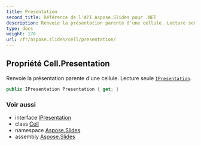 ```yaml
---
title: Presentation
second_title: Référence de l'API Aspose.Slides pour .NET
description: Renvoie la présentation parente d'une cellule. Lecture seule IPresentationaspose.slides/ipresentation.
type: docs
weight: 170
url: /fr/aspose.slides/cell/presentation/
---
```


## Propriété Cell.Presentation

Renvoie la présentation parente d'une cellule. Lecture seule [`IPresentation`](../../ipresentation).

```csharp
public IPresentation Presentation { get; }
```

### Voir aussi

* interface [IPresentation](../../ipresentation)
* class [Cell](../../cell)
* namespace [Aspose.Slides](../../cell)
* assembly [Aspose.Slides](../../../)

<!-- NE PAS ÉDITER : généré par xmldocmd pour Aspose.Slides.dll -->